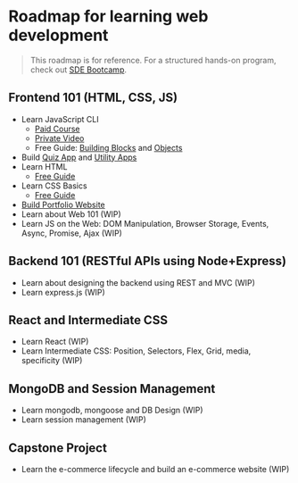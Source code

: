 # Roadmap for learning web development

> This roadmap is for reference. For a structured hands-on program, check out [SDE Bootcamp](https://workat.tech/programs/sde-bootcamp).

## Frontend 101 (HTML, CSS, JS)
- Learn JavaScript CLI
  - [Paid Course](https://workat.tech/courses/javascript-for-java-programmers-28uci2chro1b/)
  - [Private Video](https://www.youtube.com/watch?v=Oe5xV21JGPM)
  - Free Guide: [Building Blocks](https://developer.mozilla.org/en-US/docs/Learn/JavaScript/Building_blocks) and [Objects](https://developer.mozilla.org/en-US/docs/Learn/JavaScript/Objects)
- Build [Quiz App](https://workat.tech/courses/javascript-for-java-programmers-28uci2chro1b/final-assessment-ozcrivz3sex6/ukyl978dmwb1) and [Utility Apps](https://workat.tech/courses/javascript-for-java-programmers-28uci2chro1b/final-assessment-ozcrivz3sex6/3xv652lz4tdc)
- Learn HTML
  - [Free Guide](./learn-html.md)
- Learn CSS Basics
  - [Free Guide](./learn-css-basics.md)
- [Build Portfolio Website](https://workattech-gcnit.netlify.app)
- Learn about Web 101 (WIP)
- Learn JS on the Web: DOM Manipulation, Browser Storage, Events, Async, Promise, Ajax (WIP)

## Backend 101 (RESTful APIs using Node+Express)
- Learn about designing the backend using REST and MVC (WIP)
- Learn express.js (WIP)

## React and Intermediate CSS
- Learn React (WIP)
- Learn Intermediate CSS: Position, Selectors, Flex, Grid, media, specificity (WIP)

## MongoDB and Session Management
- Learn mongodb, mongoose and DB Design (WIP)
- Learn session management (WIP)

## Capstone Project
- Learn the e-commerce lifecycle and build an e-commerce website (WIP)
